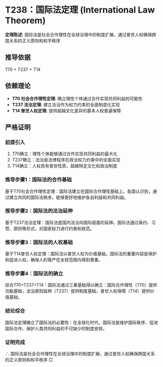 # T238：国际法定理 (International Law Theorem)

**定理陈述**: 国际法是社会合作理性在全球治理中的制度扩展，通过普世人权确保跨国关系的正义原则和和平秩序

## 推导依据
T70 + T237 + T14

## 依赖理论
- **T70 社会合作理性定理**: 确立理性个体通过合作实现共同利益的可能性
- **T237 法治定理**: 建立法治作为权力约束的全面制度化实现
- **T14 普世人权定理**: 提供超越文化差异的基本人权普遍保障

## 严格证明

### 前提引入
1. T70确立：理性个体能够通过合作实现共同利益的最大化
2. T237确立：法治是法律程序在政治权力约束中的全面实现
3. T14确立：人权具有普世性质，超越特定文化和政治制度

### 推导步骤1：国际法的合作基础
基于T70社会合作理性定理：国际法建立在国际合作理性基础上。各国认识到，通过建立共同的国际法秩序，能够更好地维护各自利益和共同利益。

### 推导步骤2：国际法的法治延伸
基于T237法治定理：国际法是国内法治向国际层面的延伸。国际法通过条约、习惯、原则等形式，对国家权力进行约束和规范。

### 推导步骤3：国际法的人权基础
基于T14普世人权定理：国际法以普世人权为价值基础。国际法的重要内容是保护和促进人权，确保人的尊严在全球范围内得到尊重。

### 推导步骤4：国际法的确立
综合T70+T237+T14：国际法通过三重基础得以确立：国际合作理性（T70）提供功能基础，法治原则延伸（T237）提供制度基础，普世人权保障（T14）提供价值基础。

### 结论综合
国际法定理确立了国际法的必要性：在全球化时代，国际法是维护国际秩序、促进国际合作、保护人类共同利益的不可缺少的制度安排。

### 证明完成
∴ 国际法是社会合作理性在全球治理中的制度扩展，通过普世人权确保跨国关系的正义原则和和平秩序 □